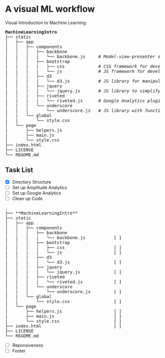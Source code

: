 # A visual ML workflow
Visual Introduction to Machine Learning

<pre>
<strong>MachineLearningIntro</strong>
├── static
│   ├── app
│   │   ├── components
│   │   │   ├── backbone
|   |   |   |   └── backbone.js     <i># Model-view-presenter single-page web application framework</i> 
│   │   │   ├── bootstrap
|   |   |   |   ├── css             <i># CSS framework for developing responsive, mobile first projects on the web</i> 
|   |   |   |   └── js              <i># JS framework for developing responsive, mobile first projects on the web</i> 
│   │   |   ├── d3
|   |   |   |   └── d3.js           <i># JS library for manipulating documents based on data</i>
│   │   |   ├── jquery
|   |   |   |   └── jquery.js       <i># JS library to simplify client-side scripting of HTML and Backbone dependency</i>
│   │   |   ├── riveted
|   |   |   |   └── riveted.js      <i># Google Analytics plugin to measure active time on site</i>
│   |   |   └── underscore
|   |   |       └── underscore.js   <i># JS library with functional programming helpers and Backbone dependency</i>
│   |   └── global
|   |       └── style.css
│   └── page
|       ├── helpers.js
|       ├── main.js
|       └── style.css
├── index.html
├── LICENSE
└── README.md
</pre>

Task List 
---
- [x] Directory Structure
- [ ] Set up Amplitude Analytics
- [ ] Set up Google Analytics
- [ ] Clean up Code
<pre>
.
├── **MachineLearningIntro**
├── static
│   ├── app
│   │   ├── components
│   │   │   ├── backbone
|   |   |   |   └── backbone.js           [ ]
│   │   │   ├── bootstrap
|   |   |   |   ├── css                   [ ]
|   |   |   |   └── js                    [ ]
│   │   |   ├── d3
|   |   |   |   └── d3.js                 [ ]
│   │   |   ├── jquery
|   |   |   |   └── jquery.js             [ ]
│   │   |   ├── riveted
|   |   |   |   └── riveted.js            [ ]
│   |   |   └── underscore
|   |   |       └── underscore.js         [ ]
│   |   └── global
|   |       └── style.css                 [ ]
│   └── page
|       ├── helpers.js                    [ ]
|       ├── main.js                       [ ]
|       └── style.css                     [ ]
├── index.html                            [ ]
├── LICENSE
└── README.md
</pre>
- [ ] Reponsiveness
- [ ] Footer 
